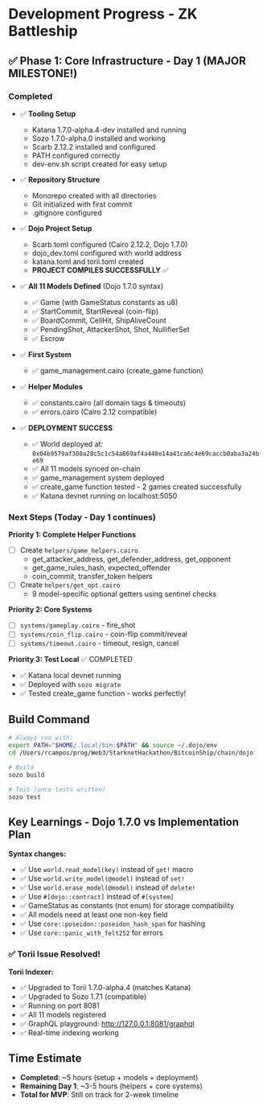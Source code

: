 # Development Progress - ZK Battleship

## ✅ Phase 1: Core Infrastructure - Day 1 (MAJOR MILESTONE!)

### Completed

- ✅ **Tooling Setup**

  - Katana 1.7.0-alpha.4-dev installed and running
  - Sozo 1.7.0-alpha.0 installed and working
  - Scarb 2.12.2 installed and configured
  - PATH configured correctly
  - dev-env.sh script created for easy setup

- ✅ **Repository Structure**

  - Monorepo created with all directories
  - Git initialized with first commit
  - .gitignore configured

- ✅ **Dojo Project Setup**

  - Scarb.toml configured (Cairo 2.12.2, Dojo 1.7.0)
  - dojo_dev.toml configured with world address
  - katana.toml and torii.toml created
  - **PROJECT COMPILES SUCCESSFULLY** ✅

- ✅ **All 11 Models Defined** (Dojo 1.7.0 syntax)

  - ✅ Game (with GameStatus constants as u8)
  - ✅ StartCommit, StartReveal (coin-flip)
  - ✅ BoardCommit, CellHit, ShipAliveCount
  - ✅ PendingShot, AttackerShot, Shot, NullifierSet
  - ✅ Escrow

- ✅ **First System**

  - ✅ game_management.cairo (create_game function)

- ✅ **Helper Modules**

  - ✅ constants.cairo (all domain tags & timeouts)
  - ✅ errors.cairo (Cairo 2.12 compatible)

- ✅ **DEPLOYMENT SUCCESS**
  - ✅ World deployed at: `0x04b9579af308a28c5c1c54a869af4a448e14a41ca6c4e69caccb0aba3a24be69`
  - ✅ All 11 models synced on-chain
  - ✅ game_management system deployed
  - ✅ create_game function tested - 2 games created successfully
  - ✅ Katana devnet running on localhost:5050

### Next Steps (Today - Day 1 continues)

**Priority 1: Complete Helper Functions**

- [ ] Create `helpers/game_helpers.cairo`
  - get_attacker_address, get_defender_address, get_opponent
  - get_game_rules_hash, expected_offender
  - coin_commit, transfer_token helpers
- [ ] Create `helpers/get_opt.cairo`
  - 9 model-specific optional getters using sentinel checks

**Priority 2: Core Systems**

- [ ] `systems/gameplay.cairo` - fire_shot
- [ ] `systems/coin_flip.cairo` - coin-flip commit/reveal
- [ ] `systems/timeout.cairo` - timeout, resign, cancel

**Priority 3: Test Local** ✅ COMPLETED

- ✅ Katana local devnet running
- ✅ Deployed with `sozo migrate`
- ✅ Tested create_game function - works perfectly!

## Build Command

```bash
# Always run with:
export PATH="$HOME/.local/bin:$PATH" && source ~/.dojo/env
cd /Users/rcampos/prog/Web3/StarknetHackathon/BitcoinShip/chain/dojo

# Build
sozo build

# Test (once tests written)
sozo test
```

## Key Learnings - Dojo 1.7.0 vs Implementation Plan

**Syntax changes:**

- ✅ Use `world.read_model(key)` instead of `get!` macro
- ✅ Use `world.write_model(@model)` instead of `set!`
- ✅ Use `world.erase_model(@model)` instead of `delete!`
- ✅ Use `#[dojo::contract]` instead of `#[system]`
- ✅ GameStatus as constants (not enum) for storage compatibility
- ✅ All models need at least one non-key field
- ✅ Use `core::poseidon::poseidon_hash_span` for hashing
- ✅ Use `core::panic_with_felt252` for errors

### ✅ Torii Issue Resolved!

**Torii Indexer:**

- ✅ Upgraded to Torii 1.7.0-alpha.4 (matches Katana)
- ✅ Upgraded to Sozo 1.7.1 (compatible)
- ✅ Running on port 8081
- ✅ All 11 models registered
- ✅ GraphQL playground: http://127.0.0.1:8081/graphql
- ✅ Real-time indexing working

## Time Estimate

- **Completed**: ~5 hours (setup + models + deployment)
- **Remaining Day 1**: ~3-5 hours (helpers + core systems)
- **Total for MVP**: Still on track for 2-week timeline

